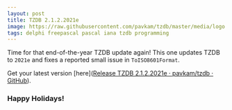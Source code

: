 ```yaml
---
layout: post
title: TZDB 2.1.2.2021e
image: https://raw.githubusercontent.com/pavkam/tzdb/master/media/logo.jpg
tags: delphi freepascal pascal iana tzdb programming
---
```

Time for that end-of-the-year TZDB update again! This one updates TZDB to `2021e` and fixes a reported small issue in `ToISO8601Format`.

Get your latest version [here]([Release TZDB 2.1.2.2021e · pavkam/tzdb · GitHub](https://github.com/pavkam/tzdb/releases/tag/2.1.2.2021e)).

### Happy Holidays!